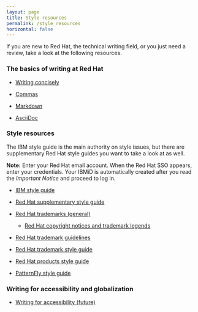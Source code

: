 ```yaml
---
layout: page
title: Style resources
permalink: /style_resources
horizontal: false
---
```


If you are new to Red Hat, the technical writing field, or you just need a review, take a look at the following resources.

### The basics of writing at Red Hat

- [Writing concisely](https://writingcenter.unc.edu/tips-and-tools/conciseness-handout/)

- [Commas](https://owl.purdue.edu/owl/general_writing/punctuation/commas/commas_after_introductions.html)

- [Markdown](https://www.markdownguide.org/getting-started/)

- [AsciiDoc](https://asciidoctor.org/docs/asciidoc-writers-guide/)

### Style resources

The IBM style guide is the main authority on style issues, but there are supplementary Red Hat style guides you want to take a look at as well.

**Note:** Enter your Red Hat email account. When the Red Hat SSO appears, enter your credentials. Your IBMiD is automatically created after you read the *Important Notice* and proceed to log in.

- [IBM style guide](https://www.ibm.com/docs/en/ibm-style)

- [Red Hat supplementary style guide](https://redhat-documentation.github.io/supplementary-style-guide/)

- [Red Hat trademarks (general)](https://www.redhat.com/en/about/brand/standards/trademarks)

  - [Red Hat copyright notices and trademark legends](https://source.redhat.com/departments/legal/redhatintellectualproperty/trademarks/trademarks_and_domain_names_wiki/copyright_notices_and_trademark_legends)

- [Red Hat trademark guidelines](https://static.redhat.com/legacy/f/pdf/corp/RH-3573_284204_TM_Gd.pdf)

- [Red Hat trademark style guide](https://static.redhat.com/legacy/f/pdf/corp/trademark_usage.pdf)

- [Red Hat products style guide](https://docs.google.com/spreadsheets/d/1DLS_lS3VKidgZIvcLmLp9BoiqptkvqHWfe1D5FD2kfk/edit#gid=1375785039)

- [PatternFly style guide](https://www.patternfly.org/v4/ux-writing/about/)

### Writing for accessibility and globalization

- [Writing for accessibility (future)](accessibility_main.md)
